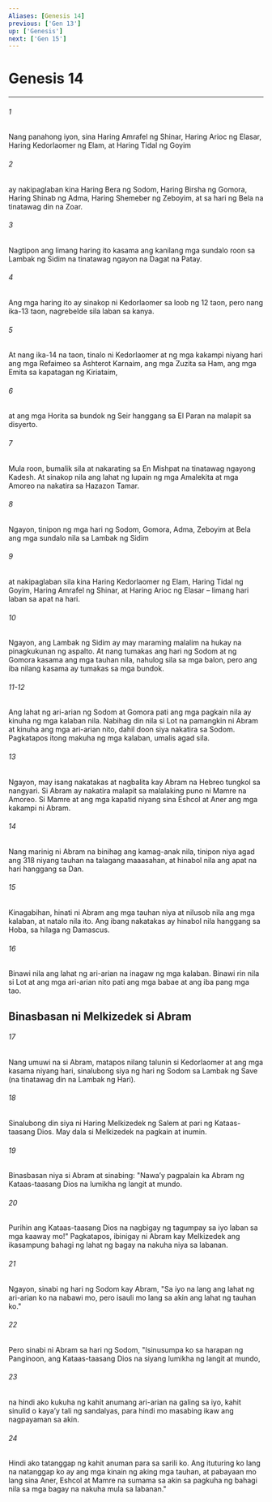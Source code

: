 ```yaml
---
Aliases: [Genesis 14]
previous: ['Gen 13']
up: ['Genesis']
next: ['Gen 15']
---
```

# Genesis 14

***


###### 1 


Nang panahong iyon, sina Haring Amrafel ng Shinar, Haring Arioc ng Elasar, Haring Kedorlaomer ng Elam, at Haring Tidal ng Goyim 


###### 2 


ay nakipaglaban kina Haring Bera ng Sodom, Haring Birsha ng Gomora, Haring Shinab ng Adma, Haring Shemeber ng Zeboyim, at sa hari ng Bela na tinatawag din na Zoar. 


###### 3 


Nagtipon ang limang haring ito kasama ang kanilang mga sundalo roon sa Lambak ng Sidim na tinatawag ngayon na Dagat na Patay. 


###### 4 


Ang mga haring ito ay sinakop ni Kedorlaomer sa loob ng 12 taon, pero nang ika-13 taon, nagrebelde sila laban sa kanya. 


###### 5 


At nang ika-14 na taon, tinalo ni Kedorlaomer at ng mga kakampi niyang hari ang mga Refaimeo sa Ashterot Karnaim, ang mga Zuzita sa Ham, ang mga Emita sa kapatagan ng Kiriataim, 


###### 6 


at ang mga Horita sa bundok ng Seir hanggang sa El Paran na malapit sa disyerto. 


###### 7 


Mula roon, bumalik sila at nakarating sa En Mishpat na tinatawag ngayong Kadesh. At sinakop nila ang lahat ng lupain ng mga Amalekita at mga Amoreo na nakatira sa Hazazon Tamar. 


###### 8 


Ngayon, tinipon ng mga hari ng Sodom, Gomora, Adma, Zeboyim at Bela ang mga sundalo nila sa Lambak ng Sidim 


###### 9 


at nakipaglaban sila kina Haring Kedorlaomer ng Elam, Haring Tidal ng Goyim, Haring Amrafel ng Shinar, at Haring Arioc ng Elasar – limang hari laban sa apat na hari. 


###### 10 


Ngayon, ang Lambak ng Sidim ay may maraming malalim na hukay na pinagkukunan ng aspalto. At nang tumakas ang hari ng Sodom at ng Gomora kasama ang mga tauhan nila, nahulog sila sa mga balon, pero ang iba nilang kasama ay tumakas sa mga bundok.

###### 11-12

Ang lahat ng ari-arian ng Sodom at Gomora pati ang mga pagkain nila ay kinuha ng mga kalaban nila. Nabihag din nila si Lot na pamangkin ni Abram at kinuha ang mga ari-arian nito, dahil doon siya nakatira sa Sodom. Pagkatapos itong makuha ng mga kalaban, umalis agad sila. 


###### 13 


Ngayon, may isang nakatakas at nagbalita kay Abram na Hebreo tungkol sa nangyari. Si Abram ay nakatira malapit sa malalaking puno ni Mamre na Amoreo. Si Mamre at ang mga kapatid niyang sina Eshcol at Aner ang mga kakampi ni Abram. 


###### 14 


Nang marinig ni Abram na binihag ang kamag-anak nila, tinipon niya agad ang 318 niyang tauhan na talagang maaasahan, at hinabol nila ang apat na hari hanggang sa Dan. 


###### 15 


Kinagabihan, hinati ni Abram ang mga tauhan niya at nilusob nila ang mga kalaban, at natalo nila ito. Ang ibang nakatakas ay hinabol nila hanggang sa Hoba, sa hilaga ng Damascus. 


###### 16 


Binawi nila ang lahat ng ari-arian na inagaw ng mga kalaban. Binawi rin nila si Lot at ang mga ari-arian nito pati ang mga babae at ang iba pang mga tao.

## Binasbasan ni Melkizedek si Abram 


###### 17 


Nang umuwi na si Abram, matapos nilang talunin si Kedorlaomer at ang mga kasama niyang hari, sinalubong siya ng hari ng Sodom sa Lambak ng Save (na tinatawag din na Lambak ng Hari). 


###### 18 


Sinalubong din siya ni Haring Melkizedek ng Salem at pari ng Kataas-taasang Dios. May dala si Melkizedek na pagkain at inumin. 


###### 19 


Binasbasan niya si Abram at sinabing: "Nawaʼy pagpalain ka Abram ng Kataas-taasang Dios na lumikha ng langit at mundo. 


###### 20 


Purihin ang Kataas-taasang Dios na nagbigay ng tagumpay sa iyo laban sa mga kaaway mo!" Pagkatapos, ibinigay ni Abram kay Melkizedek ang ikasampung bahagi ng lahat ng bagay na nakuha niya sa labanan. 


###### 21 


Ngayon, sinabi ng hari ng Sodom kay Abram, "Sa iyo na lang ang lahat ng ari-arian ko na nabawi mo, pero isauli mo lang sa akin ang lahat ng tauhan ko." 


###### 22 


Pero sinabi ni Abram sa hari ng Sodom, "Isinusumpa ko sa harapan ng Panginoon, ang Kataas-taasang Dios na siyang lumikha ng langit at mundo, 


###### 23 


na hindi ako kukuha ng kahit anumang ari-arian na galing sa iyo, kahit sinulid o kayaʼy tali ng sandalyas, para hindi mo masabing ikaw ang nagpayaman sa akin. 


###### 24 


Hindi ako tatanggap ng kahit anuman para sa sarili ko. Ang ituturing ko lang na natanggap ko ay ang mga kinain ng aking mga tauhan, at pabayaan mo lang sina Aner, Eshcol at Mamre na sumama sa akin sa pagkuha ng bahagi nila sa mga bagay na nakuha mula sa labanan."
